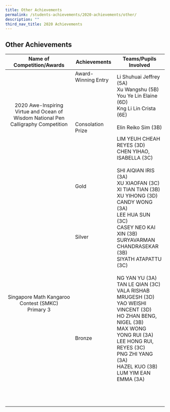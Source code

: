 ```yaml
---
title: Other Achievements
permalink: /students-achievements/2020-achievements/other/
description: ""
third_nav_title: 2020 Achievements
---
```

## Other Achievements

| Name of Competition/Awards  |Achievements  | Teams/Pupils Involved  |
|:-:|---|---|
| <br><br><br><br>2020 Awe-Inspiring Virtue and Ocean of Wisdom National Pen Calligraphy Competition  | Award-Winning Entry<br><br><br><br><br><br><br>Consolation Prize  | Li Shuhuai Jeffrey (5A)  <br>Xu Wangshu (5B)  <br>You Ye Lin Elaine (6D)  <br>Kng Li Lin Crista (6E)<br><br>Elin Reiko Sim (3B)  |
| <br><br><br><br><br><br><br><br><br><br><br><br><br><br>Singapore Math Kangaroo<br>Contest (SMKC)<br>Primary 3  | <br>Gold <br><br><br><br><br><br><br><br> Silver<br><br><br><br><br><br><br><br><br><br><br><br><br><br><br><br> Bronze | LIM YEUH CHEAH REYES (3D)<br>CHEN YIHAO, ISABELLA (3C)<br><br>SHI AIQIAN IRIS (3A)<br>XU XIAOFAN (3C)<br>XI TIAN TIAN (3B)<br>XU YIHONG (3D)<br>CANDY WONG (3A)<br>LEE HUA SUN (3C)<br>CASEY NEO KAI XIN (3B)<br>SURYAVARMAN CHANDRASEKAR (3B)<br>SIYATH ATAPATTU (3C)<br><br>NG YAN YU (3A)<br>TAN LE QIAN (3C)<br>VALA RISHAB MRUGESH (3D)<br>YAO WEISHI VINCENT (3D)<br>HO ZHAN BENG, NIGEL (3B)<br>MAX WONG YONG RUI (3A)<br>LEE HONG RUI, REYES (3C)<br>PNG ZHI YANG (3A)<br>HAZEL KUO (3B)<br>LUM YIM EAN EMMA (3A)  |
|   |   |   |
|   |   |   |
|   |   |   |
|   |   |   |
|   |   |   |
|   |   |   |
|   |   |   |
|   |   |   |
|   |   |   |
|   |   |   |
|   |   |   |
|   |   |   |